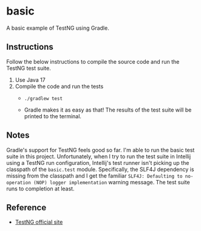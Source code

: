 # basic

A basic example of TestNG using Gradle.


## Instructions

Follow the below instructions to compile the source code and run the TestNG test suite.

1. Use Java 17  
2. Compile the code and run the tests
   * ```shell
     ./gradlew test
     ```
   * Gradle makes it as easy as that! The results of the test suite will be printed to the terminal.


## Notes

Gradle's support for TestNG feels good so far. I'm able to run the basic test suite in this project. Unfortunately,
when I try to run the test suite in Intellij using a TestNG run configuration, Intellij's test runner isn't picking up
the classpath of the `basic.test` module. Specifically, the SLF4J dependency is missing from the classpath and I get
the familiar `SLF4J: Defaulting to no-operation (NOP) logger implementation` warning message. The test suite runs to
completion at least.


## Reference

* [TestNG official site](https://testng.org/doc/)
